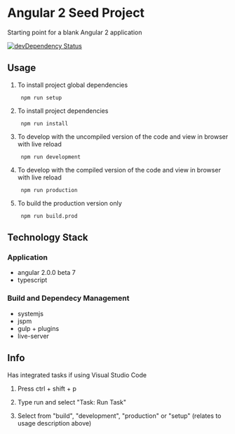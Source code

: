 # Angular 2 Seed Project
Starting point for a blank Angular 2 application

[![devDependency Status](https://david-dm.org/ChrisMurphy/ng2-seed/dev-status.svg)](https://david-dm.org/ChrisMurphy/ng2-seed#info=devDependencies)

## Usage

1. To install project global dependencies

		npm run setup
    
2. To install project dependencies

		npm run install
		
3. To develop with the uncompiled version of the code and view in browser with live reload

		npm run development
		
4. To develop with the compiled version of the code and view in browser with live reload

		npm run production
		
5. To build the production version only

		npm run build.prod

## Technology Stack

### Application
* angular 2.0.0 beta 7
* typescript

### Build and Dependecy Management
* systemjs
* jspm
* gulp + plugins
* live-server
		
## Info

Has integrated tasks if using Visual Studio Code

1. Press ctrl + shift + p

2. Type run and select "Task: Run Task"

3. Select from "build", "development", "production" or "setup" (relates to usage description above)